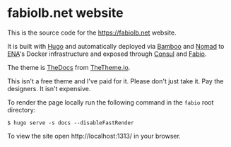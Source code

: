 # fabiolb.net website

This is the source code for the https://fabiolb.net website.

It is built with [Hugo](https://gohugo.io/) and automatically deployed
via [Bamboo](https://www.atlassian.com/software/bamboo) and
[Nomad](https://www.nomadproject.io/) to [ENA](https://github.com/myENA)'s Docker infrastructure
and exposed through [Consul](https://consul.io/) and [Fabio](https://fabiolb.net/).

The theme is [TheDocs](http://thetheme.io/thedocs/) from [TheTheme.io](http://thetheme.io/).

This isn't a free theme and I've paid for it. Please don't just take it. Pay the designers.
It isn't expensive.

To render the page locally run the following command in the `fabio` root directory:

    $ hugo serve -s docs --disableFastRender

To view the site open http://localhost:1313/ in your browser.

